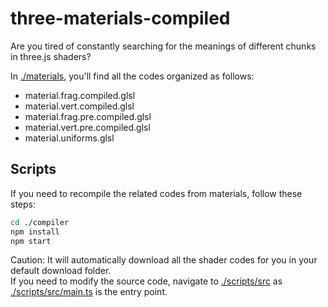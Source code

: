 # three-materials-compiled

Are you tired of constantly searching for the meanings of different chunks in three.js shaders?

In [./materials](./materials/), you'll find all the codes organized as follows:

- material.frag.compiled.glsl
- material.vert.compiled.glsl
- material.frag.pre.compiled.glsl
- material.vert.pre.compiled.glsl
- material.uniforms.glsl

## Scripts

If you need to recompile the related codes from materials, follow these steps:

```bash
cd ./compiler
npm install
npm start
```

Caution: It will automatically download all the shader codes for you in your default download folder.  
If you need to modify the source code, navigate to [./scripts/src](./scripts/src/) as [./scripts/src/main.ts](./scripts/src/main.ts) is the entry point.
